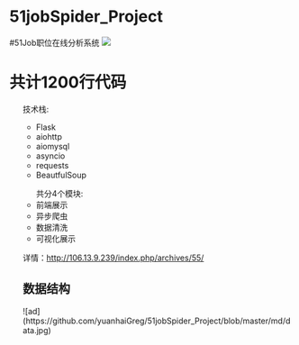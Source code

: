 # 51jobSpider_Project
#51Job职位在线分析系统
![](https://img.shields.io/badge/Python-3.7.4-green.svg)
<h1>共计1200行代码</h1>
<ul>技术栈:<ul>
     <li>Flask</li>
     <li>aiohttp</li>
     <li>aiomysql</li>
     <li>asyncio</li>
     <li>requests</li>
     <li>BeautfulSoup</li>
     </ul>

<ul>共分4个模块:
     <li>前端展示</li>
     <li>异步爬虫</li>
     <li>数据清洗</li>
     <li>可视化展示</li>
</ul>
     
 详情：http://106.13.9.239/index.php/archives/55/

<h2>数据结构</h2>
![ad](https://github.com/yuanhaiGreg/51jobSpider_Project/blob/master/md/data.jpg)


